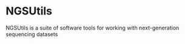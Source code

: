 # NGSUtils

NGSUtils is a suite of software tools for working with next-generation sequencing datasets
